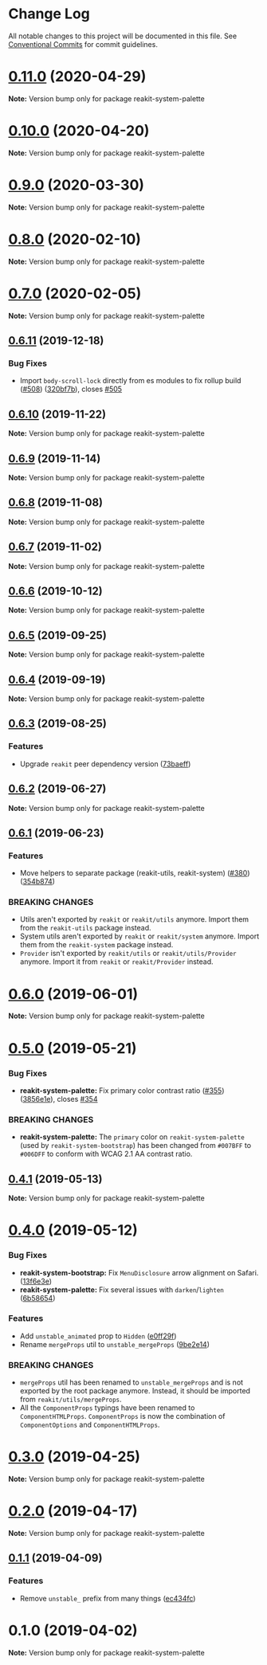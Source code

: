 # Change Log

All notable changes to this project will be documented in this file.
See [Conventional Commits](https://conventionalcommits.org) for commit guidelines.

# [0.11.0](https://github.com/reakit/reakit/tree/master/packages/reakit-system-palette/compare/reakit-system-palette@0.10.0...reakit-system-palette@0.11.0) (2020-04-29)

**Note:** Version bump only for package reakit-system-palette





# [0.10.0](https://github.com/reakit/reakit/tree/master/packages/reakit-system-palette/compare/reakit-system-palette@0.9.0...reakit-system-palette@0.10.0) (2020-04-20)

**Note:** Version bump only for package reakit-system-palette





# [0.9.0](https://github.com/reakit/reakit/tree/master/packages/reakit-system-palette/compare/reakit-system-palette@0.8.0...reakit-system-palette@0.9.0) (2020-03-30)

**Note:** Version bump only for package reakit-system-palette





# [0.8.0](https://github.com/reakit/reakit/tree/master/packages/reakit-system-palette/compare/reakit-system-palette@0.7.0...reakit-system-palette@0.8.0) (2020-02-10)

**Note:** Version bump only for package reakit-system-palette





# [0.7.0](https://github.com/reakit/reakit/tree/master/packages/reakit-system-palette/compare/reakit-system-palette@0.6.11...reakit-system-palette@0.7.0) (2020-02-05)

**Note:** Version bump only for package reakit-system-palette





## [0.6.11](https://github.com/reakit/reakit/tree/master/packages/reakit-system-palette/compare/reakit-system-palette@0.6.10...reakit-system-palette@0.6.11) (2019-12-18)


### Bug Fixes

* Import `body-scroll-lock` directly from es modules to fix rollup build ([#508](https://github.com/reakit/reakit/tree/master/packages/reakit-system-palette/issues/508)) ([320bf7b](https://github.com/reakit/reakit/tree/master/packages/reakit-system-palette/commit/320bf7b)), closes [#505](https://github.com/reakit/reakit/tree/master/packages/reakit-system-palette/issues/505)





## [0.6.10](https://github.com/reakit/reakit/tree/master/packages/reakit-system-palette/compare/reakit-system-palette@0.6.9...reakit-system-palette@0.6.10) (2019-11-22)

**Note:** Version bump only for package reakit-system-palette





## [0.6.9](https://github.com/reakit/reakit/tree/master/packages/reakit-system-palette/compare/reakit-system-palette@0.6.8...reakit-system-palette@0.6.9) (2019-11-14)

**Note:** Version bump only for package reakit-system-palette





## [0.6.8](https://github.com/reakit/reakit/tree/master/packages/reakit-system-palette/compare/reakit-system-palette@0.6.7...reakit-system-palette@0.6.8) (2019-11-08)

**Note:** Version bump only for package reakit-system-palette





## [0.6.7](https://github.com/reakit/reakit/tree/master/packages/reakit-system-palette/compare/reakit-system-palette@0.6.6...reakit-system-palette@0.6.7) (2019-11-02)

**Note:** Version bump only for package reakit-system-palette





## [0.6.6](https://github.com/reakit/reakit/tree/master/packages/reakit-system-palette/compare/reakit-system-palette@0.6.5...reakit-system-palette@0.6.6) (2019-10-12)

**Note:** Version bump only for package reakit-system-palette





## [0.6.5](https://github.com/reakit/reakit/tree/master/packages/reakit-system-palette/compare/reakit-system-palette@0.6.4...reakit-system-palette@0.6.5) (2019-09-25)

**Note:** Version bump only for package reakit-system-palette





## [0.6.4](https://github.com/reakit/reakit/tree/master/packages/reakit-system-palette/compare/reakit-system-palette@0.6.3...reakit-system-palette@0.6.4) (2019-09-19)

**Note:** Version bump only for package reakit-system-palette





## [0.6.3](https://github.com/reakit/reakit/tree/master/packages/reakit-system-palette/compare/reakit-system-palette@0.6.2...reakit-system-palette@0.6.3) (2019-08-25)


### Features

* Upgrade `reakit` peer dependency version ([73baeff](https://github.com/reakit/reakit/tree/master/packages/reakit-system-palette/commit/73baeff))





## [0.6.2](https://github.com/reakit/reakit/tree/master/packages/reakit-system-palette/compare/reakit-system-palette@0.6.1...reakit-system-palette@0.6.2) (2019-06-27)

**Note:** Version bump only for package reakit-system-palette





## [0.6.1](https://github.com/reakit/reakit/tree/master/packages/reakit-system-palette/compare/reakit-system-palette@0.6.0...reakit-system-palette@0.6.1) (2019-06-23)


### Features

* Move helpers to separate package (reakit-utils, reakit-system) ([#380](https://github.com/reakit/reakit/tree/master/packages/reakit-system-palette/issues/380)) ([354b874](https://github.com/reakit/reakit/tree/master/packages/reakit-system-palette/commit/354b874))


### BREAKING CHANGES

* Utils aren't exported by `reakit` or `reakit/utils` anymore. Import them from the `reakit-utils` package instead.
* System utils aren't exported by `reakit` or `reakit/system` anymore. Import them from the `reakit-system` package instead.
* `Provider` isn't exported by `reakit/utils` or `reakit/utils/Provider` anymore. Import it from `reakit` or `reakit/Provider` instead.





# [0.6.0](https://github.com/reakit/reakit/tree/master/packages/reakit-system-palette/compare/reakit-system-palette@0.5.0...reakit-system-palette@0.6.0) (2019-06-01)

**Note:** Version bump only for package reakit-system-palette





# [0.5.0](https://github.com/reakit/reakit/tree/master/packages/reakit-system-palette/compare/reakit-system-palette@0.4.1...reakit-system-palette@0.5.0) (2019-05-21)


### Bug Fixes

* **reakit-system-palette:** Fix primary color contrast ratio ([#355](https://github.com/reakit/reakit/tree/master/packages/reakit-system-palette/issues/355)) ([3856e1e](https://github.com/reakit/reakit/tree/master/packages/reakit-system-palette/commit/3856e1e)), closes [#354](https://github.com/reakit/reakit/tree/master/packages/reakit-system-palette/issues/354)


### BREAKING CHANGES

* **reakit-system-palette:** The `primary` color on `reakit-system-palette` (used by `reakit-system-bootstrap`) has been changed from `#007BFF` to `#006DFF` to conform with WCAG 2.1 AA contrast ratio.





## [0.4.1](https://github.com/reakit/reakit/tree/master/packages/reakit-system-palette/compare/reakit-system-palette@0.4.0...reakit-system-palette@0.4.1) (2019-05-13)

**Note:** Version bump only for package reakit-system-palette





# [0.4.0](https://github.com/reakit/reakit/tree/master/packages/reakit-system-palette/compare/reakit-system-palette@0.3.0...reakit-system-palette@0.4.0) (2019-05-12)


### Bug Fixes

* **reakit-system-bootstrap:** Fix `MenuDisclosure` arrow alignment on Safari. ([13f6e3e](https://github.com/reakit/reakit/tree/master/packages/reakit-system-palette/commit/13f6e3e))
* **reakit-system-palette:** Fix several issues with `darken`/`lighten` ([6b58654](https://github.com/reakit/reakit/tree/master/packages/reakit-system-palette/commit/6b58654))


### Features

* Add `unstable_animated` prop to `Hidden` ([e0ff29f](https://github.com/reakit/reakit/tree/master/packages/reakit-system-palette/commit/e0ff29f))
* Rename `mergeProps` util to `unstable_mergeProps` ([9be2e14](https://github.com/reakit/reakit/tree/master/packages/reakit-system-palette/commit/9be2e14))


### BREAKING CHANGES

* `mergeProps` util has been renamed to `unstable_mergeProps` and is not exported by the root package anymore. Instead, it should be imported from `reakit/utils/mergeProps`.
* All the `ComponentProps` typings have been renamed to `ComponentHTMLProps`. `ComponentProps` is now the combination of `ComponentOptions` and `ComponentHTMLProps`.





# [0.3.0](https://github.com/reakit/reakit/tree/master/packages/reakit-system-palette/compare/reakit-system-palette@0.2.0...reakit-system-palette@0.3.0) (2019-04-25)

**Note:** Version bump only for package reakit-system-palette





# [0.2.0](https://github.com/reakit/reakit/tree/master/packages/reakit-system-palette/compare/reakit-system-palette@0.1.1...reakit-system-palette@0.2.0) (2019-04-17)

**Note:** Version bump only for package reakit-system-palette





## [0.1.1](https://github.com/reakit/reakit/tree/master/packages/reakit-system-palette/compare/reakit-system-palette@0.1.0...reakit-system-palette@0.1.1) (2019-04-09)


### Features

* Remove `unstable_` prefix from many things ([ec434fc](https://github.com/reakit/reakit/tree/master/packages/reakit-system-palette/commit/ec434fc))





# 0.1.0 (2019-04-02)

**Note:** Version bump only for package reakit-system-palette
